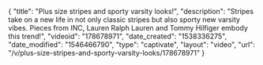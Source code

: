{
    "title": "Plus size stripes and sporty varsity looks!",
    "description": "Stripes take on a new life in not only classic stripes but also sporty new varsity vibes. Pieces from INC, Lauren Ralph Lauren and Tommy Hilfiger embody this trend!",
    "videoid": "178678971",
    "date_created": "1538336275",
    "date_modified": "1546466790",
    "type": "captivate",
    "layout": "video",
    "url": "\/v\/plus-size-stripes-and-sporty-varsity-looks\/178678971"
}